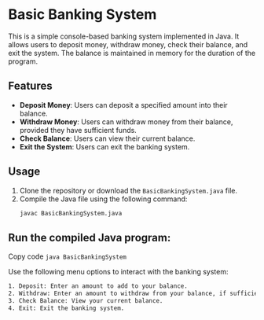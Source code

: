 # Basic Banking System

This is a simple console-based banking system implemented in Java. It allows users to deposit money, withdraw money, check their balance, and exit the system. The balance is maintained in memory for the duration of the program.

## Features

- **Deposit Money**: Users can deposit a specified amount into their balance.
- **Withdraw Money**: Users can withdraw money from their balance, provided they have sufficient funds.
- **Check Balance**: Users can view their current balance.
- **Exit the System**: Users can exit the banking system.

## Usage

1. Clone the repository or download the `BasicBankingSystem.java` file.
2. Compile the Java file using the following command:
   ```bash
   javac BasicBankingSystem.java


## Run the compiled Java program:

Copy code
`java BasicBankingSystem`

Use the following menu options to interact with the banking system:
```bash
1. Deposit: Enter an amount to add to your balance.
2. Withdraw: Enter an amount to withdraw from your balance, if sufficient.
3. Check Balance: View your current balance.
4. Exit: Exit the banking system.

